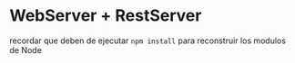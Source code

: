 # WebServer + RestServer

recordar que deben de ejecutar ```npm install``` para reconstruir los modulos de Node
